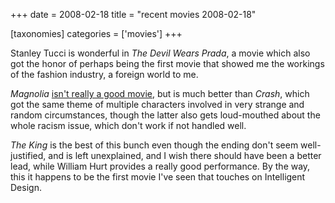 +++
date = 2008-02-18
title = "recent movies 2008-02-18"

[taxonomies]
categories = ['movies']
+++

Stanley Tucci is wonderful in *The Devil Wears Prada*, a movie which
also got the honor of perhaps being the first movie that showed me the
workings of the fashion industry, a foreign world to me.

*Magnolia* [isn\'t really a good movie], but is much better than
*Crash*, which got the same theme of multiple characters involved in
very strange and random circumstances, though the latter also gets
loud-mouthed about the whole racism issue, which don\'t work if not
handled well.

*The King* is the best of this bunch even though the ending don\'t seem
well-justified, and is left unexplained, and I wish there should have
been a better lead, while William Hurt provides a really good
performance. By the way, this it happens to be the first movie I\'ve
seen that touches on Intelligent Design.

  [isn\'t really a good movie]: http://tshepang.net/recent-movies-2007-11-05

